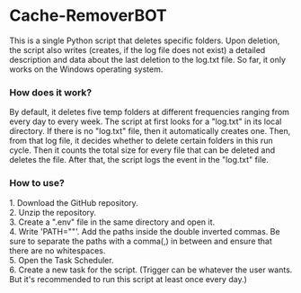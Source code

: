 # Cache-RemoverBOT
This is a single Python script that deletes specific folders. Upon deletion, the script also writes (creates, if the log file does not exist) a detailed description and data about the last deletion to the log.txt file. So far, it only works on the Windows operating system.
<h3>How does it work?</h3>
By default, it deletes five temp folders at different frequencies ranging from every day to every week. The script at first looks for a "log.txt" in its local directory. If there is no "log.txt" file, then it automatically creates one. Then, from that log file, it decides whether to delete certain folders in this run cycle. Then it counts the total size for every file that can be deleted and deletes the file. After that, the script logs the event in the "log.txt" file.

<h3>How to use?</h3>
1. Download the GitHub repository.<br>
2. Unzip the repository.<br>
3. Create a ".env" file in the same directory and open it. <br>
4. Write 'PATH=""'. Add the paths inside the double inverted commas. Be sure to separate the paths with a comma(,) in between and ensure that there are no whitespaces. <br>
5. Open the Task Scheduler.<br>
6. Create a new task for the script. (Trigger can be whatever the user wants. But it's recommended to run this script at least once every day.)<br>
